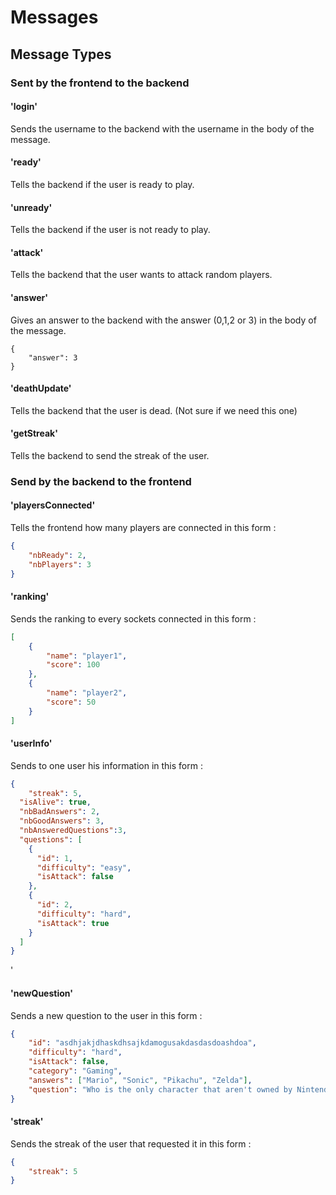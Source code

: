 # Messages

## Message Types
### Sent by the frontend to the backend
#### 'login'
Sends the username to the backend with the username in the body of the message.
#### 'ready'
Tells the backend if the user is ready to play.
#### 'unready'
Tells the backend if the user is not ready to play.
#### 'attack'
Tells the backend that the user wants to attack random players.
#### 'answer'
Gives an answer to the backend with the answer (0,1,2 or 3) in the body of the message.
```
{
    "answer": 3
}
```
#### 'deathUpdate'
Tells the backend that the user is dead. (Not sure if we need this one)
#### 'getStreak'
Tells the backend to send the streak of the user.


### Send by the backend to the frontend
#### 'playersConnected'
Tells the frontend how many players are connected in this form :
```json
{
    "nbReady": 2,
    "nbPlayers": 3
}
```
#### 'ranking'
Sends the ranking to every sockets connected in this form :
```json
[
    {
        "name": "player1",
        "score": 100
    },
    {
        "name": "player2",
        "score": 50
    }
]
```
#### 'userInfo'
Sends to one user his information in this form :
```json
{
    "streak": 5,
  "isAlive": true,
  "nbBadAnswers": 2,
  "nbGoodAnswers": 3,
  "nbAnsweredQuestions":3,
  "questions": [
    {
      "id": 1,
      "difficulty": "easy",
      "isAttack": false
    },
    {
      "id": 2,
      "difficulty": "hard",
      "isAttack": true
    }
  ]
}
```
'
#### 'newQuestion'
Sends a new question to the user in this form :
```json
{
    "id": "asdhjakjdhaskdhsajkdamogusakdasdasdoashdoa",
    "difficulty": "hard",
    "isAttack": false,
    "category": "Gaming",
    "answers": ["Mario", "Sonic", "Pikachu", "Zelda"],
    "question": "Who is the only character that aren't owned by Nintendo?"
}
```
#### 'streak'
Sends the streak of the user that requested it in this form :
```json
{
    "streak": 5
}
```
